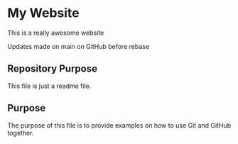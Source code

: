 # My Website

This is a really awesome website

Updates made on main on GitHub before rebase

## Repository Purpose

This file is just a readme file.

## Purpose

The purpose of this file is to provide examples 
on how to use Git and GitHub together.